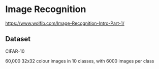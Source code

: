 # Image Recognition

https://www.wolfib.com/Image-Recognition-Intro-Part-1/

## Dataset 
CIFAR-10

60,000 32x32 colour images in 10 classes, with 6000 images per class